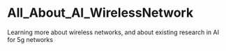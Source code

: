 # All_About_AI_WirelessNetwork
Learning more about wireless networks, and about existing research in AI for 5g networks
